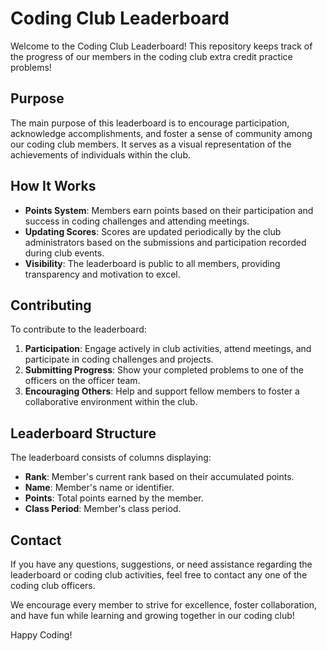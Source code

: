 # Coding Club Leaderboard

Welcome to the Coding Club Leaderboard! This repository keeps track of the progress of our members in the coding club extra credit practice problems!

## Purpose
The main purpose of this leaderboard is to encourage participation, acknowledge accomplishments, and foster a sense of community among our coding club members. It serves as a visual representation of the achievements of individuals within the club.

## How It Works
- **Points System**: Members earn points based on their participation and success in coding challenges and attending meetings.
- **Updating Scores**: Scores are updated periodically by the club administrators based on the submissions and participation recorded during club events.
- **Visibility**: The leaderboard is public to all members, providing transparency and motivation to excel.

## Contributing
To contribute to the leaderboard:
1. **Participation**: Engage actively in club activities, attend meetings, and participate in coding challenges and projects.
2. **Submitting Progress**: Show your completed problems to one of the officers on the officer team.
3. **Encouraging Others**: Help and support fellow members to foster a collaborative environment within the club.

## Leaderboard Structure
The leaderboard consists of columns displaying:
- **Rank**: Member's current rank based on their accumulated points.
- **Name**: Member's name or identifier.
- **Points**: Total points earned by the member.
- **Class Period**: Member's class period.

## Contact
If you have any questions, suggestions, or need assistance regarding the leaderboard or coding club activities, feel free to contact any one of the coding club officers.

We encourage every member to strive for excellence, foster collaboration, and have fun while learning and growing together in our coding club!

Happy Coding!
